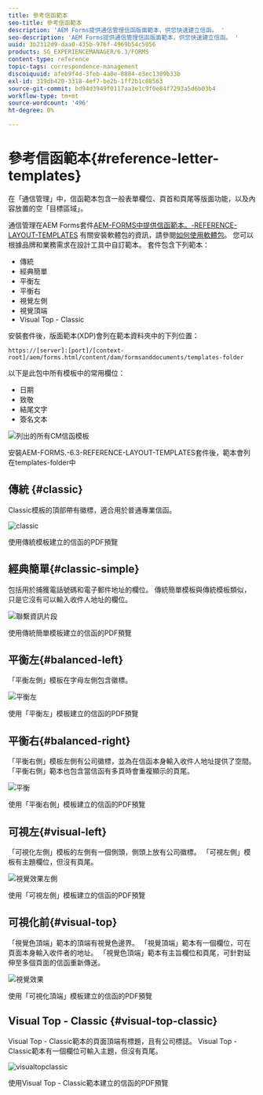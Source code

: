 ```yaml
---
title: 參考信函範本
seo-title: 參考信函範本
description: 'AEM Forms提供通信管理信函版面範本，供您快速建立信函。 '
seo-description: 'AEM Forms提供通信管理信函版面範本，供您快速建立信函。 '
uuid: 3b2312d9-daa0-435b-976f-4969b54c5056
products: SG_EXPERIENCEMANAGER/6.3/FORMS
content-type: reference
topic-tags: correspondence-management
discoiquuid: afeb9f4d-3feb-4a0e-8884-e3ec1309b33b
exl-id: 319db420-3318-4ef7-be2b-1ff2b1c08563
source-git-commit: bd94d3949f0117aa3e1c9f0e84f7293a5d6b03b4
workflow-type: tm+mt
source-wordcount: '496'
ht-degree: 0%

---
```


# 參考信函範本{#reference-letter-templates}

在「通信管理」中，信函範本包含一般表單欄位、頁首和頁尾等版面功能，以及內容放置的空「目標區域」。

通信管理在AEM Forms套件[AEM-FORMS中提供信函範本。-REFERENCE-LAYOUT-TEMPLATES](https://www.adobeaemcloud.com/content/marketplace/marketplaceProxy.html?packagePath=/content/companies/public/adobe/packages/cq630/fd/AEM-FORMS-6.3-REFERENCE-LAYOUT-TEMPLATES) 有關安裝軟體包的資訊，請參閱[如何使用軟體包](/help/sites-administering/package-manager.md)。 您可以根據品牌和業務需求在設計工具中自訂範本。 套件包含下列範本：

* 傳統
* 經典簡單
* 平衡左
* 平衡右
* 視覺左側
* 視覺頂端
* Visual Top - Classic

安裝套件後，版面範本(XDP)會列在範本資料夾中的下列位置：

`https://[server]:[port]/[context-root]/aem/forms.html/content/dam/formsanddocuments/templates-folder`

以下是此包中所有模板中的常用欄位：

* 日期
* 致敬
* 結尾文字
* 簽名文本

![列出的所有CM信函模板](assets/templatescorrespondence.png)

安裝AEM-FORMS.-6.3-REFERENCE-LAYOUT-TEMPLATES套件後，範本會列在templates-folder中

## 傳統 {#classic}

Classic模板的頂部帶有徽標，適合用於普通專業信函。

![classic](assets/classic.png)

使用傳統模板建立的信函的PDF預覽

## 經典簡單{#classic-simple}

包括用於捕獲電話號碼和電子郵件地址的欄位。 傳統簡單模板與傳統模板類似，只是它沒有可以輸入收件人地址的欄位。

![聯繫資訊片段](assets/classicsimple.png)

使用傳統簡單模板建立的信函的PDF預覽

## 平衡左{#balanced-left}

「平衡左側」模板在字母左側包含徽標。

![平衡左](assets/balancedleft.png)

使用「平衡左」模板建立的信函的PDF預覽

## 平衡右{#balanced-right}

「平衡右側」模板左側有公司徽標，並為在信函本身輸入收件人地址提供了空間。 「平衡右側」範本也包含當信函有多頁時會重複顯示的頁尾。

![平衡](assets/balancedright.png)

使用「平衡右側」模板建立的信函的PDF預覽

## 可視左{#visual-left}

「可視化左側」模板的左側有一個側頭，側頭上放有公司徽標。 「可視左側」模板有主題欄位，但沒有頁尾。

![視覺效果左側](assets/visualleft.png)

使用「可視左側」模板建立的信函的PDF預覽

## 可視化前{#visual-top}

「視覺色頂端」範本的頂端有視覺色邊界。 「視覺頂端」範本有一個欄位，可在頁面本身輸入收件者的地址。 「視覺色頂端」範本有主旨欄位和頁尾，可針對延伸至多個頁面的信函重新傳送。

![視覺效果](assets/visualtop.png)

使用「可視化頂端」模板建立的信函的PDF預覽

## Visual Top - Classic {#visual-top-classic}

Visual Top - Classic範本的頁面頂端有標題，且有公司標誌。 Visual Top - Classic範本有一個欄位可輸入主題，但沒有頁尾。

![visualtopclassic](assets/visualtopclassic.png)

使用Visual Top - Classic範本建立的信函的PDF預覽
